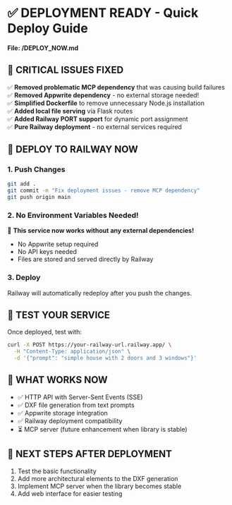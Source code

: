 # ✅ DEPLOYMENT READY - Quick Deploy Guide

**File: /DEPLOY_NOW.md**

## 🚀 CRITICAL ISSUES FIXED

✅ **Removed problematic MCP dependency** that was causing build failures  
✅ **Removed Appwrite dependency** - no external storage needed!  
✅ **Simplified Dockerfile** to remove unnecessary Node.js installation  
✅ **Added local file serving** via Flask routes  
✅ **Added Railway PORT support** for dynamic port assignment  
✅ **Pure Railway deployment** - no external services required

## 🔧 DEPLOY TO RAILWAY NOW

### 1. Push Changes
```bash
git add .
git commit -m "Fix deployment issues - remove MCP dependency"
git push origin main
```

### 2. No Environment Variables Needed! 
🎉 **This service now works without any external dependencies!**
- No Appwrite setup required
- No API keys needed  
- Files are stored and served directly by Railway

### 3. Deploy
Railway will automatically redeploy after you push the changes.

## 🧪 TEST YOUR SERVICE

Once deployed, test with:
```bash
curl -X POST https://your-railway-url.railway.app/ \
  -H "Content-Type: application/json" \
  -d '{"prompt": "simple house with 2 doors and 3 windows"}'
```

## 📝 WHAT WORKS NOW

- ✅ HTTP API with Server-Sent Events (SSE)
- ✅ DXF file generation from text prompts
- ✅ Appwrite storage integration
- ✅ Railway deployment compatibility
- ⏳ MCP server (future enhancement when library is stable)

## 🎯 NEXT STEPS AFTER DEPLOYMENT

1. Test the basic functionality
2. Add more architectural elements to the DXF generation
3. Implement MCP server when the library becomes stable
4. Add web interface for easier testing 